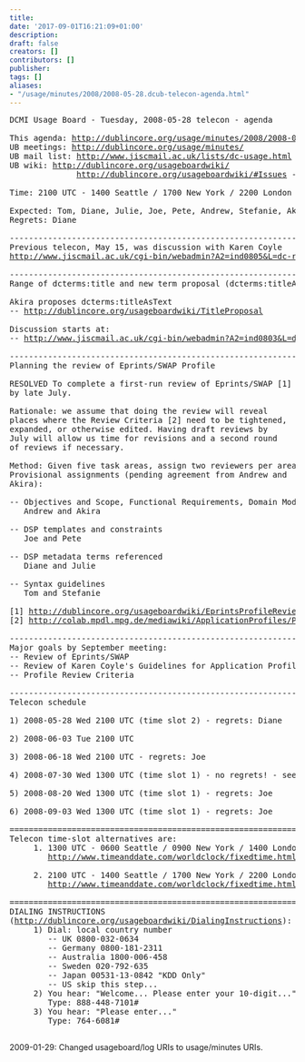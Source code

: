 ```yaml
---
title: 
date: '2017-09-01T16:21:09+01:00'
description: 
draft: false
creators: []
contributors: []
publisher: 
tags: []
aliases:
- "/usage/minutes/2008/2008-05-28.dcub-telecon-agenda.html"
---
```


<pre>
DCMI Usage Board - Tuesday, 2008-05-28 telecon - agenda

This agenda: <a href="http://dublincore.org/usage/minutes/2008/2008-05-28.dcub-telecon-agenda.html">http://dublincore.org/usage/minutes/2008/2008-05-28.dcub-telecon-agenda.html</a>
UB meetings: <a href="http://dublincore.org/usage/minutes/">http://dublincore.org/usage/minutes/</a>
UB mail list: <a href="http://www.jiscmail.ac.uk/lists/dc-usage.html">http://www.jiscmail.ac.uk/lists/dc-usage.html</a>
UB wiki: <a href="http://dublincore.org/usageboardwiki/">http://dublincore.org/usageboardwiki/</a>
              <a href="http://dublincore.org/usageboardwiki/#Issues">http://dublincore.org/usageboardwiki/#Issues</a> - where long-term issues are tracked

Time: 2100 UTC - 1400 Seattle / 1700 New York / 2200 London / 2300 Berlin / 0600 Tokyo+ / 0700 Sydney+

Expected: Tom, Diane, Julie, Joe, Pete, Andrew, Stefanie, Akira
Regrets: Diane

----------------------------------------------------------------------
Previous telecon, May 15, was discussion with Karen Coyle
<a href="http://www.jiscmail.ac.uk/cgi-bin/webadmin?A2=ind0805&amp;L=dc-review&amp;P=1280">http://www.jiscmail.ac.uk/cgi-bin/webadmin?A2=ind0805&amp;L=dc-review&amp;P=1280</a>

----------------------------------------------------------------------
Range of dcterms:title and new term proposal (dcterms:titleAsText)

Akira proposes dcterms:titleAsText
-- <a href="http://dublincore.org/usageboardwiki/TitleProposal">http://dublincore.org/usageboardwiki/TitleProposal</a>

Discussion starts at:
-- <a href="http://www.jiscmail.ac.uk/cgi-bin/webadmin?A2=ind0803&amp;L=dc-usage&amp;P=1204">http://www.jiscmail.ac.uk/cgi-bin/webadmin?A2=ind0803&amp;L=dc-usage&amp;P=1204</a>

----------------------------------------------------------------------
Planning the review of Eprints/SWAP Profile

RESOLVED To complete a first-run review of Eprints/SWAP [1]
by late July.

Rationale: we assume that doing the review will reveal 
places where the Review Criteria [2] need to be tightened,
expanded, or otherwise edited. Having draft reviews by 
July will allow us time for revisions and a second round
of reviews if necessary.

Method: Given five task areas, assign two reviewers per area.
Provisional assignments (pending agreement from Andrew and
Akira):

-- Objectives and Scope, Functional Requirements, Domain Model
   Andrew and Akira

-- DSP templates and constraints
   Joe and Pete

-- DSP metadata terms referenced
   Diane and Julie

-- Syntax guidelines
   Tom and Stefanie

[1] <a href="http://dublincore.org/usageboardwiki/EprintsProfileReview">http://dublincore.org/usageboardwiki/EprintsProfileReview</a>
[2] <a href="http://colab.mpdl.mpg.de/mediawiki/ApplicationProfiles/ProfileReviewCriteriaDe">http://colab.mpdl.mpg.de/mediawiki/ApplicationProfiles/ProfileReviewCriteriaDe</a>

----------------------------------------------------------------------
Major goals by September meeting:
-- Review of Eprints/SWAP
-- Review of Karen Coyle's Guidelines for Application Profiles
-- Profile Review Criteria

----------------------------------------------------------------------
Telecon schedule

1) 2008-05-28 Wed 2100 UTC (time slot 2) - regrets: Diane

2) 2008-06-03 Tue 2100 UTC

3) 2008-06-18 Wed 2100 UTC - regrets: Joe

4) 2008-07-30 Wed 1300 UTC (time slot 1) - no regrets! - see <a href="http://www.doodle.ch/8cevds5txqsb2rzs">http://www.doodle.ch/8cevds5txqsb2rzs</a>

5) 2008-08-20 Wed 1300 UTC (time slot 1) - regrets: Joe

6) 2008-09-03 Wed 1300 UTC (time slot 1) - regrets: Joe

======================================================================
Telecon time-slot alternatives are:
     1. 1300 UTC - 0600 Seattle / 0900 New York / 1400 London / 1500 Berlin / 2200 Tokyo / 2300 Canberra
        <a href="http://www.timeanddate.com/worldclock/fixedtime.html?month=07&amp;day=30&amp;year=2008&amp;hour=13&amp;min=00&amp;sec=0&amp;p1=0">http://www.timeanddate.com/worldclock/fixedtime.html?month=07&amp;day=30&amp;year=2008&amp;hour=13&amp;min=00&amp;sec=0&amp;p1=0</a>

     2. 2100 UTC - 1400 Seattle / 1700 New York / 2200 London / 2300 Berlin / 0600 Tokyo+ / 0700 Sydney+
        <a href="http://www.timeanddate.com/worldclock/fixedtime.html?month=07&amp;day=30&amp;year=2008&amp;hour=21&amp;min=00&amp;sec=0&amp;p1=0">http://www.timeanddate.com/worldclock/fixedtime.html?month=07&amp;day=30&amp;year=2008&amp;hour=21&amp;min=00&amp;sec=0&amp;p1=0</a>

======================================================================
DIALING INSTRUCTIONS 
(<a href="http://dublincore.org/usageboardwiki/DialingInstructions">http://dublincore.org/usageboardwiki/DialingInstructions</a>):
     1) Dial: local country number
        -- UK 0800-032-0634
        -- Germany 0800-181-2311
        -- Australia 1800-006-458
        -- Sweden 020-792-635
        -- Japan 00531-13-0842 "KDD Only"
        -- US skip this step...
     2) You hear: "Welcome... Please enter your 10-digit..."
        Type: 888-448-7101#
     3) You hear: "Please enter..."
        Type: 764-6081#

</pre>2009-01-29: Changed usageboard/log URIs to usage/minutes URIs.
